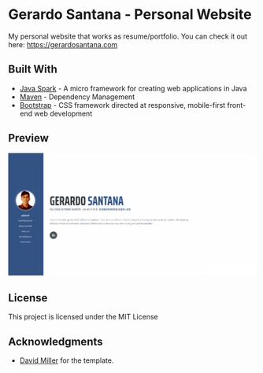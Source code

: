 # Gerardo Santana - Personal Website 

My personal website that works as resume/portfolio. You can check it out here:
https://gerardosantana.com

## Built With

* [Java Spark](http://sparkjava.com/) - A micro framework for creating web applications in Java
* [Maven](https://maven.apache.org/) - Dependency Management
* [Bootstrap](https://maven.apache.org/) -  CSS framework directed at responsive, mobile-first front-end web development

## Preview

![alt-text](https://github.com/GerardoSant/Personal-Website/blob/master/preview.gif)

## License

This project is licensed under the MIT License

## Acknowledgments

* [David Miller](https://github.com/davidtmiller) for the template.